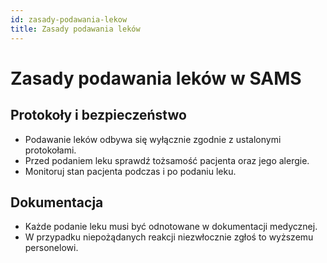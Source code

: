 ```yaml
---
id: zasady-podawania-lekow
title: Zasady podawania leków
---
```


# Zasady podawania leków w SAMS

## Protokoły i bezpieczeństwo

- Podawanie leków odbywa się wyłącznie zgodnie z ustalonymi protokołami.
- Przed podaniem leku sprawdź tożsamość pacjenta oraz jego alergie.
- Monitoruj stan pacjenta podczas i po podaniu leku.

## Dokumentacja

- Każde podanie leku musi być odnotowane w dokumentacji medycznej.
- W przypadku niepożądanych reakcji niezwłocznie zgłoś to wyższemu personelowi.

